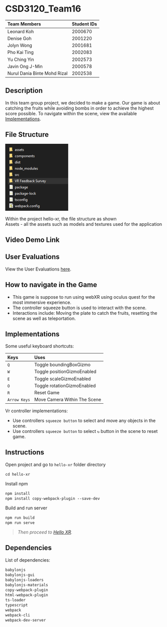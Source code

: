 # CSD3120_Team16
| Team Members                  | Student IDs   |
| :---                          | :---          |
| Leonard Koh                   | 2000670       |
| Denise Goh                    | 2001220       |
| Jolyn Wong                    | 2001681       |
| Pho Kai Ting                  | 2002083       |
| Yu Ching Yin                  | 2002573       |
| Javin Ong J-Min               | 2000578       |
| Nurul Dania Binte Mohd Rizal  | 2002538       |

## Description
In this team group project, we decided to make a game. Our game is about catching the fruits while avoiding bombs in order to achieve the highest score possible. To navigate within the scene, view the available [Implementations](https://github.com/Jj0606/CSD3120_Team16#implementations).

## File Structure
<p>
  <img src="files.png" width="200" >
</p>
Within the project hello-xr, the file structure as shown<br>
Assets - all the assets such as models and textures used for the application

## Video Demo Link

## User Evaluations 

View the User Evaluations [here](https://github.com/Jj0606/CSD3120_Team16/tree/main/User%20Evaluations).

## How to navigate in the Game

- This game is suppose to run using webXR using oculus quest for the most immersive experience.
- The controller squeeze button is used to interact with the scene.
- Interactions include: Moving the plate to catch the fruits, resetting the scene as well as teleportation.

## Implementations

Some useful keyboard shortcuts:

| Keys      | Uses |
| :-------- | :--- |
| `Q`           | Toggle boundingBoxGizmo       |
| `W`           | Toggle positionGizmoEnabled   |
| `E`           | Toggle scaleGizmoEnabled      |
| `O`           | Toggle rotationGizmoEnabled   |
| `R`           | Reset Game                    |
| `Arrow Keys`  | Move Camera Within The Scene  |

Vr controller implementations:

- Use controllers `squeeze button` to select and move any objects in the scene.  
- Use controllers `squeeze button` to select `↻` button in the scene to reset game. 


## Instructions

Open project and go to `hello-xr` folder directory
```
cd hello-xr
```

Install npm
```
npm install
npm install copy-webpack-plugin --save-dev
```
Build and run server
```
npm run build
npm run serve
```
>*Then proceed to [Hello XR](http://localhost:3000/).*

## Dependencies

List of dependencies:

```
babylonjs
babylonjs-gui
babylonjs-loaders
babylonjs-materials
copy-webpack-plugin
html-webpack-plugin
ts-loader
typescript
webpack
webpack-cli
webpack-dev-server
```
